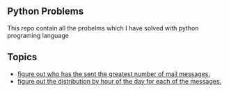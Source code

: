 
## Python Problems

This repo contain all the probelms which I have solved with python programing language 

## Topics 

- [figure out who has the sent the greatest number of mail messages.](https://github.com/Harshyadav02/Python-Problems/blob/main/Name_Occurance.py)
- [figure out the distribution by hour of the day for each of the messages.](https://github.com/Harshyadav02/Python-Problems/blob/main/Hours.py)